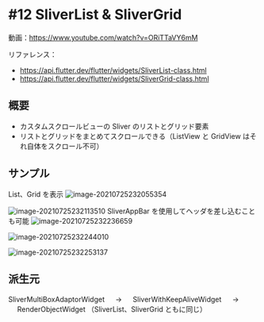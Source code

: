 # #12 SliverList & SliverGrid

動画：https://www.youtube.com/watch?v=ORiTTaVY6mM

リファレンス：

- https://api.flutter.dev/flutter/widgets/SliverList-class.html
- https://api.flutter.dev/flutter/widgets/SliverGrid-class.html

## 概要

- カスタムスクロールビューの Sliver のリストとグリッド要素
- リストとグリッドをまとめてスクロールできる（ListView と GridView はそれ自体をスクロール不可）

## サンプル

List、Grid を表示
![image-20210725232055354](img/%2312_SliverList_SliverGrid/image-20210725232055354.png)

![image-20210725232113510](img/%2312_SliverList_SliverGrid/image-20210725232113510.png)
SliverAppBar を使用してヘッダを差し込むことも可能
![image-20210725232236659](img/%2312_SliverList_SliverGrid/image-20210725232236659.png)

![image-20210725232244010](img/%2312_SliverList_SliverGrid/image-20210725232244010.png)

![image-20210725232253137](img/%2312_SliverList_SliverGrid/image-20210725232253137.png)

## 派生元

SliverMultiBoxAdaptorWidget 　 → 　 SliverWithKeepAliveWidget 　 → 　 RenderObjectWidget
（SliverList、SliverGrid ともに同じ）
